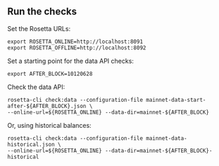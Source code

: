 ## Run the checks

Set the Rosetta URLs:

```
export ROSETTA_ONLINE=http://localhost:8091
export ROSETTA_OFFLINE=http://localhost:8092
```

Set a starting point for the data API checks:

```
export AFTER_BLOCK=10120628
```

Check the data API:

```
rosetta-cli check:data --configuration-file mainnet-data-start-after-${AFTER_BLOCK}.json \
--online-url=${ROSETTA_ONLINE} --data-dir=mainnet-${AFTER_BLOCK}
```

Or, using historical balances:

```
rosetta-cli check:data --configuration-file mainnet-data-historical.json \
--online-url=${ROSETTA_ONLINE} --data-dir=mainnet-${AFTER_BLOCK}-historical
```
